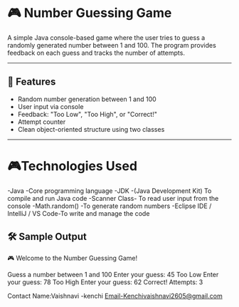 # 🎮 Number Guessing Game

A simple Java console-based game where the user tries to guess a randomly generated number between 1 and 100. The program provides feedback on each guess and tracks the number of attempts.

---

## 📌 Features

- Random number generation between 1 and 100
- User input via console
- Feedback: "Too Low", "Too High", or "Correct!"
- Attempt counter
- Clean object-oriented structure using two classes

---
# 🎮Technologies Used

-Java -Core programming language
-JDK -(Java Development Kit)	To compile and run Java code
-Scanner Class- To read user input from the console
-Math.random() -To generate random numbers
-Eclipse IDE / IntelliJ / VS Code-To write and manage the code

## 🛠️ Sample Output

🎮 Welcome to the Number Guessing Game!

Guess a number between 1 and 100
Enter your guess: 45 
Too Low 
Enter your guess: 78
Too High 
Enter your guess: 62 
Correct! Attempts: 3

Contact
Name:Vaishnavi -kenchi
Email-Kenchivaishnavi2605@gmail.com

